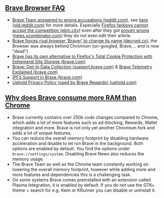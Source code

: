 ## [Brave Browser FAQ](#brave-browser-faq)

- [Brave Team answered to wrong accusations (reddit.com)](https://np.reddit.com/r/brave_browser/comments/nw7et2/i_just_read_a_post_on_rprivacytoolsio_and_wtf/h18fxec/?context=3), see [here (old.reddit.com)](https://old.reddit.com/r/CryptoCurrency/comments/nxce6t/brave_browser_scam_a_fake_privacy_browser_sharing/h1ely5i/) for more details. Especially [Firefox fanboys cannot accept the competition (ebin.city)](http://ebin.city/~werwolf/posts/brave-is-shit/) even after they got [proven wrong (news.ycombinator.com)](https://news.ycombinator.com/item?id=27552530) they do not even edit their article.
- [Brave forces rival browser 'Braver' to change its name (decrypt.co)](https://decrypt.co/35146/brave-forces-rival-browser-braver-change-name), the Browser was always behind Chromium (un-googled, Brave,... and is now "dead")
- [Brave has its own alternative to Firefox's Total Cookie Protection with Ephemeral Site Storage (brave.com)](https://brave.com/privacy-updates/7-ephemeral-storage/)
- [Brave: Opt-In Data Collection (support.brave.com)](https://support.brave.com/hc/en-us/articles/4409406835469) & [Brave Telemetry Explained (brave.com)](https://brave.com/popular-browsers-first-run/)
- [IPFS Support in Brave (brave.com)](https://brave.com/ipfs-support/)
- [Uphold Privacy Policy (used by Brave Rewards) (uphold.com)](https://uphold.com/en/legal/privacy-policy)


## [Why does Brave consume more RAM than Chrome](#why-does-brave-consume-more-ram-than-chrome)

- Brave currently contains over 250k code changes compared to Chrome, which adds a lot of more features such as ad-blocking, Rewards, Wallet integration and more. Brave is not only yet another Chromium fork and adds a lot of unique features.
- You can reduce the overall memory footprint by disabling hardware acceleration and disable to let run Brave in the background. Both options are enabled by default. You find the options under `brave://settings/system`. Disabling Brave News also reduces the memory usage.
- The Brave Team as well as the Chrome team constantly working on lowering the overall memory footprint, however while adding more and more features and dependencies this is a challenging task.
- On some systems Brave comes preinstalled with an extension called Plasma Integration, it is enabled by default. If you do not use the GTK+ theme + search for e.g. Kwin or KRunner you can disable or uninstall it.
